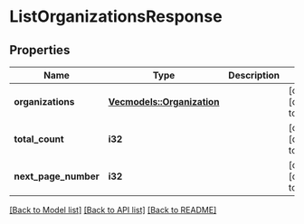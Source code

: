 # ListOrganizationsResponse

## Properties
Name | Type | Description | Notes
------------ | ------------- | ------------- | -------------
**organizations** | [**Vec<models::Organization>**](Organization.md) |  | [optional] [default to None]
**total_count** | **i32** |  | [optional] [default to None]
**next_page_number** | **i32** |  | [optional] [default to None]

[[Back to Model list]](../README.md#documentation-for-models) [[Back to API list]](../README.md#documentation-for-api-endpoints) [[Back to README]](../README.md)


